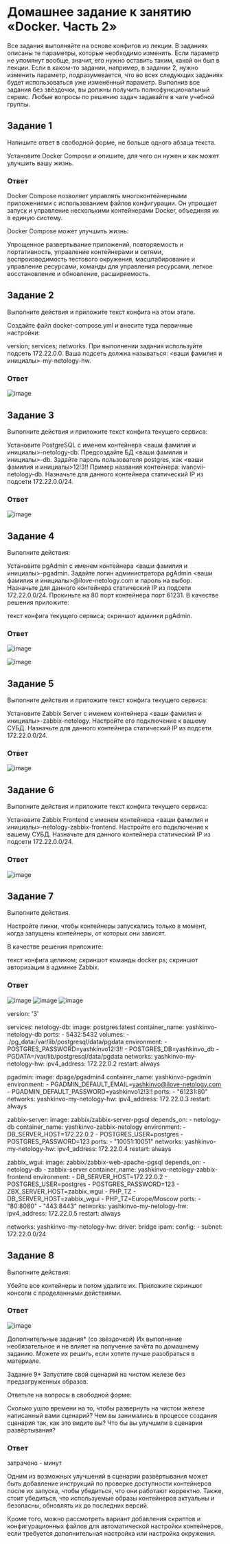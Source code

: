 # Домашнее задание к занятию «Docker. Часть 2»
Все задания выполняйте на основе конфигов из лекции.
В заданиях описаны те параметры, которые необходимо изменить.
Если параметр не упомянут вообще, значит, его нужно оставить таким, какой он был в лекции.
Если в каком-то задании, например, в задании 2, нужно изменить параметр, подразумевается, что во всех следующих заданиях будет использоваться уже изменённый параметр.
Выполнив все задания без звёздочки, вы должны получить полнофункциональный сервис.
Любые вопросы по решению задач задавайте в чате учебной группы.


## Задание 1
Напишите ответ в свободной форме, не больше одного абзаца текста.

Установите Docker Compose и опишите, для чего он нужен и как может улучшить вашу жизнь.
### Ответ
Docker Compose  позволяет управлять многоконтейнерными приложениями с использованием файлов конфигурации. Он упрощает запуск и управление несколькими контейнерами Docker, объединяя их в единую систему.

Docker Compose может улучшить жизнь:

Упрощенное развертывание приложений, повторяемость и портативность, управление контейнерами и сетями, воспроизводимость тестового окружения, масштабирование и управление ресурсами, команды для управления ресурсами, легкое восстановление и обновление, расширяемость.

## Задание 2
Выполните действия и приложите текст конфига на этом этапе.

Создайте файл docker-compose.yml и внесите туда первичные настройки:

version;
services;
networks.
При выполнении задания используйте подсеть 172.22.0.0. Ваша подсеть должна называться: <ваши фамилия и инициалы>-my-netology-hw.
### Ответ
![image](https://github.com/goddim/HW_netology_main/assets/132663924/051f90ec-973d-46ae-a01b-4dd4b46eda8b)


## Задание 3
Выполните действия и приложите текст конфига текущего сервиса:

Установите PostgreSQL с именем контейнера <ваши фамилия и инициалы>-netology-db.
Предсоздайте БД <ваши фамилия и инициалы>-db.
Задайте пароль пользователя postgres, как <ваши фамилия и инициалы>12!3!!
Пример названия контейнера: ivanovii-netology-db.
Назначьте для данного контейнера статический IP из подсети 172.22.0.0/24.
### Ответ
![image](https://github.com/goddim/HW_netology_main/assets/132663924/7a19b8ab-e90d-489c-8d88-d58c4dd4c847)


## Задание 4
Выполните действия:

Установите pgAdmin с именем контейнера <ваши фамилия и инициалы>-pgadmin.
Задайте логин администратора pgAdmin <ваши фамилия и инициалы>@ilove-netology.com и пароль на выбор.
Назначьте для данного контейнера статический IP из подсети 172.22.0.0/24.
Прокиньте на 80 порт контейнера порт 61231.
В качестве решения приложите:

текст конфига текущего сервиса;
скриншот админки pgAdmin.

### Ответ
![image](https://github.com/goddim/HW_netology_main/assets/132663924/dcb84528-71ad-42ab-9e60-12811254dda9)


![image](https://github.com/goddim/HW_netology_main/assets/132663924/47bda9c3-811e-49d0-9b6b-6dafc701ca25)

## Задание 5
Выполните действия и приложите текст конфига текущего сервиса:

Установите Zabbix Server с именем контейнера <ваши фамилия и инициалы>-zabbix-netology.
Настройте его подключение к вашему СУБД.
Назначьте для данного контейнера статический IP из подсети 172.22.0.0/24.
### Ответ
![image](https://github.com/goddim/HW_netology_main/assets/132663924/77d18cdd-cd03-486b-aa38-e40244d22c28)




## Задание 6
Выполните действия и приложите текст конфига текущего сервиса:

Установите Zabbix Frontend с именем контейнера <ваши фамилия и инициалы>-netology-zabbix-frontend.
Настройте его подключение к вашему СУБД.
Назначьте для данного контейнера статический IP из подсети 172.22.0.0/24.
### Ответ
![image](https://github.com/goddim/HW_netology_main/assets/132663924/b23af948-a44b-4bbb-a75c-277d6f21509f)



## Задание 7
Выполните действия.

Настройте линки, чтобы контейнеры запускались только в момент, когда запущены контейнеры, от которых они зависят.

В качестве решения приложите:

текст конфига целиком;
скриншот команды docker ps;
скриншот авторизации в админке Zabbix.
### Ответ
![image](https://github.com/goddim/HW_netology_main/assets/132663924/86b7dfb4-df81-4c36-8857-ab600af5de8d)
![image](https://github.com/goddim/HW_netology_main/assets/132663924/8eec51ed-e6ea-4faa-8f81-a6a575238bec)
![image](https://github.com/goddim/HW_netology_main/assets/132663924/6300e85c-c912-4ded-989e-5bd12a328960)

version: '3'

services:
  netology-db:
    image: postgres:latest
    container_name: yashkinvo-netology-db
    ports:
      - 5432:5432
    volumes:
      - ./pg_data:/var/lib/postgresql/data/pgdata
    environment:
      - POSTGRES_PASSWORD=yashkinvo12!3!!
      - POSTGRES_DB=yashkinvo_db
      - PGDATA=/var/lib/postgresql/data/pgdata
    networks:
      yashkinvo-my-netology-hw:
        ipv4_address: 172.22.0.2
    restart: always

  pgadmin:
    image: dpage/pgadmin4
    container_name: yashkinvo-pgadmin
    environment:
      - PGADMIN_DEFAULT_EMAIL=yashkinvo@ilove-netology.com
      - PGADMIN_DEFAULT_PASSWORD=yashkinvo12!3!!
    ports:
      - "61231:80"
    networks:
       yashkinvo-my-netology-hw:
         ipv4_address: 172.22.0.3
    restart: always

  zabbix-server:
    image: zabbix/zabbix-server-pgsql
    depends_on:
      - netology-db
    container_name: yashkinvo-zabbix-netology
    environment:
      - DB_SERVER_HOST=172.22.0.2
      - POSTGRES_USER=postgres
      - POSTGRES_PASSWORD=123
    ports:
      - "10051:10051"
    networks:
       yashkinvo-my-netology-hw:
         ipv4_address: 172.22.0.4
    restart: always

  zabbix_wgui:
    image: zabbix/zabbix-web-apache-pgsql
    depends_on:
      - netology-db
      - zabbix-server
    container_name: yashkinvo-netology-zabbix-frontend
    environment:
      - DB_SERVER_HOST=172.22.0.2
      - POSTGRES_USER=postgres
      - POSTGRES_PASSWORD=123
      - ZBX_SERVER_HOST=zabbix_wgui
      - PHP_TZ
      - DB_SERVER_HOST=zabbix_wgui
      - PHP_TZ=Europe/Moscow
    ports:
      - "80:8080"
      - "443:8443"
    networks:
       yashkinvo-my-netology-hw:
         ipv4_address: 172.22.0.5
    restart: always

networks:
  yashkinvo-my-netology-hw:
    driver: bridge
    ipam:
      config:
        - subnet: 172.22.0.0/24



## Задание 8
Выполните действия:

Убейте все контейнеры и потом удалите их.
Приложите скриншот консоли с проделанными действиями.
### Ответ
![image](https://github.com/goddim/HW_netology_main/assets/132663924/958dff73-0c3f-4294-a230-30e3d2185a15)

Дополнительные задания* (со звёздочкой)
Их выполнение необязательное и не влияет на получение зачёта по домашнему заданию. Можете их решить, если хотите лучше разобраться в материале.


Задание 9*
Запустите свой сценарий на чистом железе без предзагруженных образов.

Ответьте на вопросы в свободной форме:

Сколько ушло времени на то, чтобы развернуть на чистом железе написанный вами сценарий?
Чем вы занимались в процессе создания сценария так, как это видите вы?
Что бы вы улучшили в сценарии развёртывания?
### Ответ
затрачено - минут

Одним из возможных улучшений в сценарии развёртывания может быть добавление инструкций по проверке доступности контейнеров после их запуска, чтобы убедиться, что они работают корректно. Также, стоит убедиться, что используемые образы контейнеров актуальны и безопасны, обновлять их до последних версий.

Кроме того, можно рассмотреть вариант добавления скриптов и конфигурационных файлов для автоматической настройки контейнеров, если требуется дополнительная настройка или настройка окружения.




